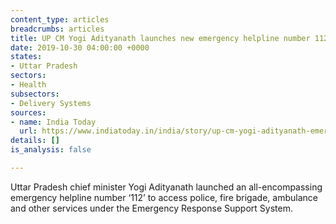 ```yaml
---
content_type: articles
breadcrumbs: articles
title: UP CM Yogi Adityanath launches new emergency helpline number 112
date: 2019-10-30 04:00:00 +0000
states:
- Uttar Pradesh
sectors:
- Health
subsectors:
- Delivery Systems
sources:
- name: India Today
  url: https://www.indiatoday.in/india/story/up-cm-yogi-adityanath-emergency-helpline-112-1613142-2019-10-26
details: []
is_analysis: false

---
```

Uttar Pradesh chief minister Yogi Adityanath launched an all-encompassing emergency helpline number ‘112’ to access police, fire brigade, ambulance and other services under the Emergency Response Support System.